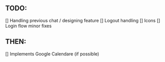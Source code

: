 ## TODO: 

[] Handling previous chat / designing feature 
[] Logout handling
[] Icons
[] Login flow minor fixes


## THEN: 

[] Implements Google Calendare (if possible)
